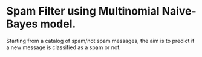 # Spam Filter using Multinomial Naive-Bayes model.

Starting from a catalog of spam/not spam messages, the aim is to predict if a new message is classified as a spam or not.
